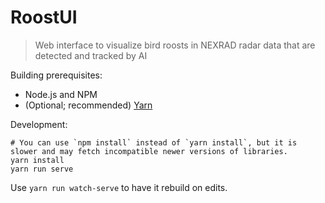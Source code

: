 # RoostUI
> Web interface to visualize bird roosts in NEXRAD radar data that are detected and tracked by AI

Building prerequisites:

* Node.js and NPM
* (Optional; recommended) [Yarn](https://yarnpkg.com/lang/en/docs/install/)

Development:

```
# You can use `npm install` instead of `yarn install`, but it is slower and may fetch incompatible newer versions of libraries.
yarn install
yarn run serve
```

Use `yarn run watch-serve` to have it rebuild on edits.
